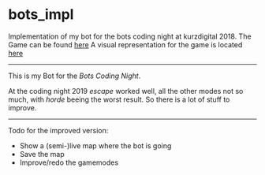 # bots_impl
Implementation of my bot for the bots coding night at kurzdigital 2018. 
The Game can be found [here](https://github.com/markusfisch/bots)
A visual representation for the game is located [here](http://bots.cdietze.de/)

---

This is my Bot for the _Bots Coding Night_.

At the coding night 2019 _escape_ worked well, all the other modes not so much, with _horde_ beeing the worst result.
So there is a lot of stuff to improve.

---

Todo for the improved version:
 - Show a (semi-)live map where the bot is going
 - Save the map
 - Improve/redo the gamemodes
